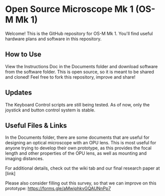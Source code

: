 # Open Source Microscope Mk 1 (OS-M Mk 1)

Welcome! This is the GitHub repository for OS-M Mk 1. You'll find useful hardware plans and software in this repository.

## How to Use
View the Instructions Doc in the Documents folder and download software from the software folder. This is open source, so it is meant to be shared and cloned! Feel free to fork this repository, improve and share!

## Updates
The Keyboard Control scripts are still being tested. As of now, only the joystick and button control system is stable.

## Useful Files & Links
In the Documents folder, there are some documents that are useful for designing an optical microscope with an OPU lens. This is most useful for anyone trying to develop their own prototype, as this provides the focal length and other properties of the OPU lens, as well as mounting and imaging distances.

For additional details, check out the wiki tab and our final research paper at [link]

Please also consider filling out this survey, so that we can improve on this prototype:
https://forms.gle/aMwiphkvGQAUNnPp7
